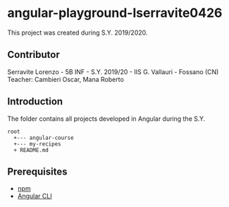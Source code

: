 # angular-playground-lserravite0426
This project was created during S.Y. 2019/2020.

## Contributor
Serravite Lorenzo - 5B INF - S.Y. 2019/20 - IIS G. Vallauri - Fossano (CN)
Teacher: Cambieri Oscar, Mana Roberto

## Introduction
The folder contains all projects developed in Angular during the S.Y.
```
root
  +--- angular-course
  +--- my-recipes
  + README.md
```

## Prerequisites
- [npm](https://npmjs.com)
- [Angular CLI](https://cli.angular.io)